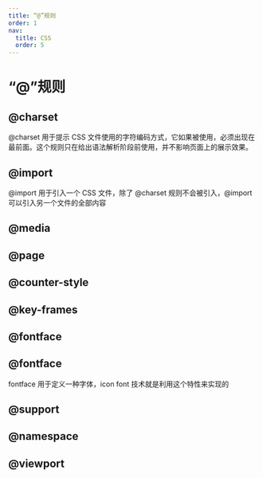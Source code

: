 ```yaml
---
title: “@”规则
order: 1
nav:
  title: CSS
  order: 5
---
```


# “@”规则

## @charset

@charset 用于提示 CSS 文件使用的字符编码方式，它如果被使用，必须出现在最前面。这个规则只在给出语法解析阶段前使用，并不影响页面上的展示效果。

## @import

@import 用于引入一个 CSS 文件，除了 @charset 规则不会被引入，@import 可以引入另一个文件的全部内容

## @media

## @page

## @counter-style

## @key-frames

## @fontface

## @fontface

fontface 用于定义一种字体，icon font 技术就是利用这个特性来实现的

## @support

## @namespace

## @viewport
